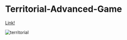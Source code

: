 # Territorial-Advanced-Game

[Link!](https://kooroshoo.github.io/Territorial-Advanced-Game/)

![territorial](https://github.com/user-attachments/assets/1ed14f16-0dff-4db6-919a-63eeb9ee6daf)
